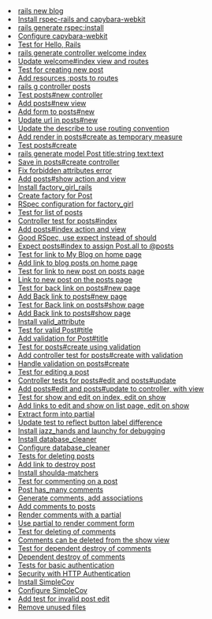 <li><a href='/docs/rails-new-blog.html'>rails new blog</a></li><li><a href='/docs/install-rspec-rails-and-capybara-webkit.html'>Install rspec-rails and capybara-webkit</a></li><li><a href='/docs/rails-generate-rspecinstall.html'>rails generate rspec:install</a></li><li><a href='/docs/configure-capybara-webkit.html'>Configure capybara-webkit</a></li><li><a href='/docs/test-for-hello-rails.html'>Test for Hello, Rails</a></li><li><a href='/docs/rails-generate-controller-welcome-index.html'>rails generate controller welcome index</a></li><li><a href='/docs/update-welcomeindex-view-and-routes.html'>Update welcome#index view and routes</a></li><li><a href='/docs/test-for-creating-new-post.html'>Test for creating new post</a></li><li><a href='/docs/add-resources-posts-to-routes.html'>Add resources :posts to routes</a></li><li><a href='/docs/rails-g-controller-posts.html'>rails g controller posts</a></li><li><a href='/docs/test-postsnew-controller.html'>Test posts#new controller</a></li><li><a href='/docs/add-postsnew-view.html'>Add posts#new view</a></li><li><a href='/docs/add-form-to-postsnew.html'>Add form to posts#new</a></li><li><a href='/docs/update-url-in-postsnew.html'>Update url in posts#new</a></li><li><a href='/docs/update-the-describe-to-use-routing-convention.html'>Update the describe to use routing convention</a></li><li><a href='/docs/add-render-in-postscreate-as-temporary-measure.html'>Add render in posts#create as temporary measure</a></li><li><a href='/docs/test-postscreate.html'>Test posts#create</a></li><li><a href='/docs/rails-generate-model-post-titlestring-texttext.html'>rails generate model Post title:string text:text</a></li><li><a href='/docs/save-in-postscreate-controller.html'>Save in posts#create controller</a></li><li><a href='/docs/fix-forbidden-attributes-error.html'>Fix forbidden attributes error</a></li><li><a href='/docs/add-postsshow-action-and-view.html'>Add posts#show action and view</a></li><li><a href='/docs/install-factory-girl-rails.html'>Install factory_girl_rails</a></li><li><a href='/docs/create-factory-for-post.html'>Create factory for Post</a></li><li><a href='/docs/rspec-configuration-for-factory-girl.html'>RSpec configuration for factory_girl</a></li><li><a href='/docs/test-for-list-of-posts.html'>Test for list of posts</a></li><li><a href='/docs/controller-test-for-postsindex.html'>Controller test for posts#index</a></li><li><a href='/docs/add-postsindex-action-and-view.html'>Add posts#index action and view</a></li><li><a href='/docs/good-rspec-use-expect-instead-of-should.html'>Good RSpec, use expect instead of should</a></li><li><a href='/docs/expect-postsindex-to-assign-postall-to-posts.html'>Expect posts#index to assign Post.all to @posts</a></li><li><a href='/docs/test-for-link-to-my-blog-on-home-page.html'>Test for link to My Blog on home page</a></li><li><a href='/docs/add-link-to-blog-posts-on-home-page.html'>Add link to blog posts on home page</a></li><li><a href='/docs/test-for-link-to-new-post-on-posts-page.html'>Test for link to new post on posts page</a></li><li><a href='/docs/link-to-new-post-on-the-posts-page.html'>Link to new post on the posts page</a></li><li><a href='/docs/test-for-back-link-on-postsnew-page.html'>Test for back link on posts#new page</a></li><li><a href='/docs/add-back-link-to-postsnew-page.html'>Add Back link to posts#new page</a></li><li><a href='/docs/test-for-back-link-on-postsshow-page.html'>Test for Back link on posts#show page</a></li><li><a href='/docs/add-back-link-to-postsshow-page.html'>Add Back link to posts#show page</a></li><li><a href='/docs/install-valid-attribute.html'>Install valid_attribute</a></li><li><a href='/docs/test-for-valid-posttitle.html'>Test for valid Post#title</a></li><li><a href='/docs/add-validation-for-posttitle.html'>Add validation for Post#title</a></li><li><a href='/docs/test-for-postscreate-using-validation.html'>Test for posts#create using validation</a></li><li><a href='/docs/add-controller-test-for-postscreate-with-validation.html'>Add controller test for posts#create with validation</a></li><li><a href='/docs/handle-validation-on-postscreate.html'>Handle validation on posts#create</a></li><li><a href='/docs/test-for-editing-a-post.html'>Test for editing a post</a></li><li><a href='/docs/controller-tests-for-postsedit-and-postsupdate.html'>Controller tests for posts#edit and posts#update</a></li><li><a href='/docs/add-postsedit-and-postsupdate-to-controller-with-view.html'>Add posts#edit and posts#update to controller, with view</a></li><li><a href='/docs/test-for-show-and-edit-on-index-edit-on-show.html'>Test for show and edit on index, edit on show</a></li><li><a href='/docs/add-links-to-edit-and-show-on-list-page-edit-on-show.html'>Add links to edit and show on list page, edit on show</a></li><li><a href='/docs/extract-form-into-partial.html'>Extract form into partial</a></li><li><a href='/docs/update-test-to-reflect-button-label-difference.html'>Update test to reflect button label difference</a></li><li><a href='/docs/install-jazz-hands-and-launchy-for-debugging.html'>Install jazz_hands and launchy for debugging</a></li><li><a href='/docs/install-database-cleaner.html'>Install database_cleaner</a></li><li><a href='/docs/configure-database-cleaner.html'>Configure database_cleaner</a></li><li><a href='/docs/tests-for-deleting-posts.html'>Tests for deleting posts</a></li><li><a href='/docs/add-link-to-destroy-post.html'>Add link to destroy post</a></li><li><a href='/docs/install-shoulda-matchers.html'>Install shoulda-matchers</a></li><li><a href='/docs/test-for-commenting-on-a-post.html'>Test for commenting on a post</a></li><li><a href='/docs/post-has-many-comments.html'>Post has_many comments</a></li><li><a href='/docs/generate-comments-add-associations.html'>Generate comments, add associations</a></li><li><a href='/docs/add-comments-to-posts.html'>Add comments to posts</a></li><li><a href='/docs/render-comments-with-a-partial.html'>Render comments with a partial</a></li><li><a href='/docs/use-partial-to-render-comment-form.html'>Use partial to render comment form</a></li><li><a href='/docs/test-for-deleting-of-comments.html'>Test for deleting of comments</a></li><li><a href='/docs/comments-can-be-deleted-from-the-show-view.html'>Comments can be deleted from the show view</a></li><li><a href='/docs/test-for-dependent-destroy-of-comments.html'>Test for dependent destroy of comments</a></li><li><a href='/docs/dependent-destroy-of-comments.html'>Dependent destroy of comments</a></li><li><a href='/docs/tests-for-basic-authentication.html'>Tests for basic authentication</a></li><li><a href='/docs/security-with-http-authentication.html'>Security with HTTP Authentication</a></li><li><a href='/docs/install-simplecov.html'>Install SimpleCov</a></li><li><a href='/docs/configure-simplecov.html'>Configure SimpleCov</a></li><li><a href='/docs/add-test-for-invalid-post-edit.html'>Add test for invalid post edit</a></li><li><a href='/docs/remove-unused-files.html'>Remove unused files</a></li>